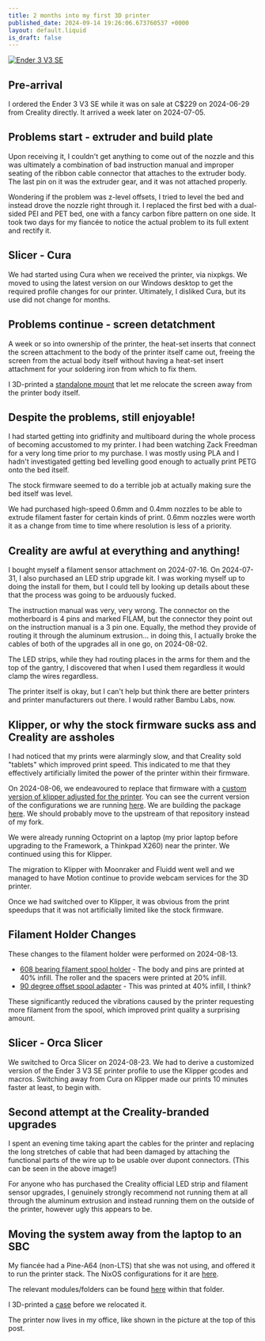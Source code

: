```yaml
---
title: 2 months into my first 3D printer
published_date: 2024-09-14 19:26:06.673760537 +0000
layout: default.liquid
is_draft: false
---
```

[![Ender 3 V3 SE](printer.jpg)](printer.jpg)

## Pre-arrival

I ordered the Ender 3 V3 SE while it was on sale at C$229 on 2024-06-29 from Creality directly. It arrived a week later on 2024-07-05.

## Problems start - extruder and build plate

Upon receiving it, I couldn't get anything to come out of the nozzle and this was ultimately a combination of bad instruction manual and improper seating of the ribbon cable connector that attaches to the extruder body. The last pin on it was the extruder gear, and it was not attached properly.

Wondering if the problem was z-level offsets, I tried to level the bed and instead drove the nozzle right through it. I replaced the first bed with a dual-sided PEI and PET bed, one with a fancy carbon fibre pattern on one side.
It took two days for my fiancée to notice the actual problem to its full extent and rectify it.

## Slicer - Cura

We had started using Cura when we received the printer, via nixpkgs. We moved to using the latest version on our Windows desktop to get the required profile changes for our printer. Ultimately, I disliked Cura, but its use did not change for months.
## Problems continue - screen detatchment

A week or so into ownership of the printer, the heat-set inserts that connect the screen attachment to the body of the printer itself came out, freeing the screen from the actual body itself without having a heat-set insert attachment for your soldering iron from which to fix them.

I 3D-printed a [standalone mount](https://www.printables.com/model/575623) that let me relocate the screen away from the printer body itself.

## Despite the problems, still enjoyable!

I had started getting into gridfinity and multiboard during the whole process of becoming accustomed to my printer. I had been watching Zack Freedman for a very long time prior to my purchase. I was mostly using PLA and I hadn't investigated getting bed levelling good enough to actually print PETG onto the bed itself.

The stock firmware seemed to do a terrible job at actually making sure the bed itself was level.

We had purchased high-speed 0.6mm and 0.4mm nozzles to be able to extrude filament faster for certain kinds of print. 0.6mm nozzles were worth it as a change from time to time where resolution is less of a priority.

## Creality are awful at everything and anything!

I bought myself a filament sensor attachment on 2024-07-16. On 2024-07-31, I also purchased an LED strip upgrade kit. I was working myself up to doing the install for them, but I could tell by looking up details about these that the process was going to be arduously fucked.

The instruction manual was very, very wrong. The connector on the motherboard is 4 pins and marked FILAM, but the connector they point out on the instruction manual is a 3 pin one. Equally, the method they provide of routing it through the aluminum extrusion... in doing this, I actually broke the cables of both of the upgrades all in one go, on 2024-08-02.

The LED strips, while they had routing places in the arms for them and the top of the gantry, I discovered that when I used them regardless it would clamp the wires regardless.

The printer itself is okay, but I can't help but think there are better printers and printer manufacturers out there. I would rather Bambu Labs, now.

## Klipper, or why the stock firmware sucks ass and Creality are assholes

I had noticed that my prints were alarmingly slow, and that Creality sold "tablets" which improved print speed. This indicated to me that they effectively artificially limited the power of the printer within their firmware.

On 2024-08-06, we endeavoured to replace that firmware with a [custom version of klipper adjusted for the printer](https://github.com/jpcurti/ender3-v3-se-klipper-with-display). You can see the current version of the configurations we are running [here](https://github.com/gensokyo-zone/infrastructure/tree/main/nixos/klipper). We are building the package [here](https://github.com/gensokyo-zone/infrastructure/tree/main/nixos/klipper). We should probably move to the upstream of that repository instead of my fork.

We were already running Octoprint on a laptop (my prior laptop before upgrading to the Framework, a Thinkpad X260) near the printer. We continued using this for Klipper.

The migration to Klipper with Moonraker and Fluidd went well and we managed to have Motion continue to provide webcam services for the 3D printer.

Once we had switched over to Klipper, it was obvious from the print speedups that it was not artificially limited like the stock firmware.

## Filament Holder Changes

These changes to the filament holder were performed on 2024-08-13.

* [608 bearing filament spool holder](https://www.printables.com/model/792537-ender-3-v3-se-608-bearing-filament-spool-and-sampl/) - The body and pins are printed at 40% infill. The roller and the spacers were printed at 20% infill.
* [90 degree offset spool adapter](https://www.thingiverse.com/thing:6631744) - This was printed at 40% infill, I think?

These significantly reduced the vibrations caused by the printer requesting more filament from the spool, which improved print quality a surprising amount.

## Slicer - Orca Slicer

We switched to Orca Slicer on 2024-08-23. We had to derive a customized version of the Ender 3 V3 SE printer profile to use the Klipper gcodes and macros. Switching away from Cura on Klipper made our prints 10 minutes faster at least, to begin with.

## Second attempt at the Creality-branded upgrades

I spent an evening time taking apart the cables for the printer and replacing the long stretches of cable that had been damaged by attaching the functional parts of the wire up to be usable over dupont connectors. (This can be seen in the above image!)

For anyone who has purchased the Creality official LED strip and filament sensor upgrades, I genuinely strongly recommend not running them at all through the aluminum extrusion and instead running them on the outside of the printer, however ugly this appears to be.

## Moving the system away from the laptop to an SBC

My fiancée had a Pine-A64 (non-LTS) that she was not using, and offered it to run the printer stack. The NixOS configurations for it are [here](https://github.com/gensokyo-zone/infrastructure/blob/main/systems/sakuya/nixos.nix).

The relevant modules/folders can be found [here](https://github.com/gensokyo-zone/infrastructure/tree/main/nixos) within that folder.

I 3D-printed a [case](https://www.printables.com/model/301005-pine-a64-case) before we relocated it.

The printer now lives in my office, like shown in the picture at the top of this post.